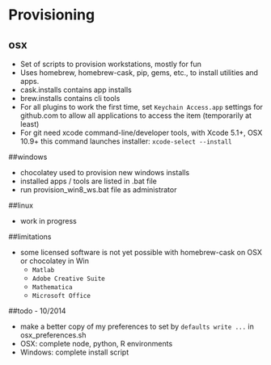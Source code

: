 Provisioning
============================================
## osx
* Set of scripts to provision workstations, mostly for fun 
* Uses homebrew, homebrew-cask, pip, gems, etc., to install utilities and apps.
* cask.installs contains app installs
* brew.installs contains cli tools
* For all plugins to work the first time, set `Keychain Access.app` settings for github.com to allow all applications to access the item (temporarily at least)
* For git need xcode command-line/developer tools, with Xcode 5.1+, OSX 10.9+ this command launches installer:
    `xcode-select --install`

##windows
* chocolatey used to provision new windows installs
* installed apps / tools are listed in .bat file
* run provision_win8_ws.bat file as administrator

##linux
* work in progress

##limitations
* some licensed software is not yet possible with homebrew-cask on OSX or chocolatey in Win
    * `Matlab` 
    * `Adobe Creative Suite`
    * `Mathematica` 
    * `Microsoft Office` 

##todo - 10/2014
* make a better copy of my preferences to set by `defaults write ...` in osx_preferences.sh
* OSX: complete node, python, R environments
* Windows: complete install script
